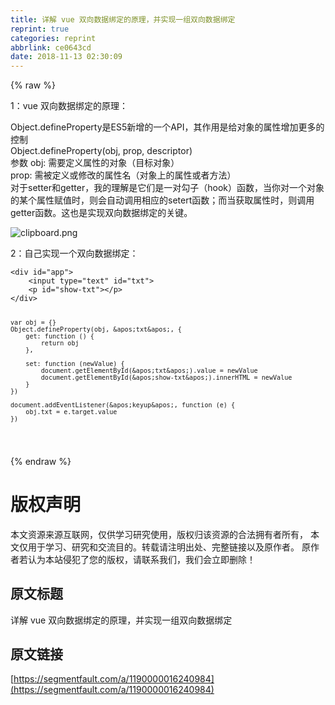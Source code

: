 ```yaml
---
title: 详解 vue 双向数据绑定的原理，并实现一组双向数据绑定
reprint: true
categories: reprint
abbrlink: ce0643cd
date: 2018-11-13 02:30:09
---
```


{% raw %}
<p>1&#xFF1A;vue &#x53CC;&#x5411;&#x6570;&#x636E;&#x7ED1;&#x5B9A;&#x7684;&#x539F;&#x7406;&#xFF1A;</p><p>Object.defineProperty&#x662F;ES5&#x65B0;&#x589E;&#x7684;&#x4E00;&#x4E2A;API&#xFF0C;&#x5176;&#x4F5C;&#x7528;&#x662F;&#x7ED9;&#x5BF9;&#x8C61;&#x7684;&#x5C5E;&#x6027;&#x589E;&#x52A0;&#x66F4;&#x591A;&#x7684;&#x63A7;&#x5236;<br>Object.defineProperty(obj, prop, descriptor)<br>&#x53C2;&#x6570; obj: &#x9700;&#x8981;&#x5B9A;&#x4E49;&#x5C5E;&#x6027;&#x7684;&#x5BF9;&#x8C61;&#xFF08;&#x76EE;&#x6807;&#x5BF9;&#x8C61;&#xFF09;<br>prop: &#x9700;&#x88AB;&#x5B9A;&#x4E49;&#x6216;&#x4FEE;&#x6539;&#x7684;&#x5C5E;&#x6027;&#x540D;&#xFF08;&#x5BF9;&#x8C61;&#x4E0A;&#x7684;&#x5C5E;&#x6027;&#x6216;&#x8005;&#x65B9;&#x6CD5;&#xFF09;<br>&#x5BF9;&#x4E8E;setter&#x548C;getter&#xFF0C;&#x6211;&#x7684;&#x7406;&#x89E3;&#x662F;&#x5B83;&#x4EEC;&#x662F;&#x4E00;&#x5BF9;&#x52FE;&#x5B50;&#xFF08;hook&#xFF09;&#x51FD;&#x6570;&#xFF0C;&#x5F53;&#x4F60;&#x5BF9;&#x4E00;&#x4E2A;&#x5BF9;&#x8C61;&#x7684;&#x67D0;&#x4E2A;&#x5C5E;&#x6027;&#x8D4B;&#x503C;&#x65F6;&#xFF0C;&#x5219;&#x4F1A;&#x81EA;&#x52A8;&#x8C03;&#x7528;&#x76F8;&#x5E94;&#x7684;setert&#x51FD;&#x6570;&#xFF1B;&#x800C;&#x5F53;&#x83B7;&#x53D6;&#x5C5E;&#x6027;&#x65F6;&#xFF0C;&#x5219;&#x8C03;&#x7528;getter&#x51FD;&#x6570;&#x3002;&#x8FD9;&#x4E5F;&#x662F;&#x5B9E;&#x73B0;&#x53CC;&#x5411;&#x6570;&#x636E;&#x7ED1;&#x5B9A;&#x7684;&#x5173;&#x952E;&#x3002;</p><p><span class="img-wrap"><img data-src="/img/bVbgjbo?w=890&amp;h=541" src="https://static.alili.tech/img/bVbgjbo?w=890&amp;h=541" alt="clipboard.png" title="clipboard.png"></span></p><p>2&#xFF1A;&#x81EA;&#x5DF1;&#x5B9E;&#x73B0;&#x4E00;&#x4E2A;&#x53CC;&#x5411;&#x6570;&#x636E;&#x7ED1;&#x5B9A;&#xFF1A;</p><pre><code>&lt;div id=&quot;app&quot;&gt;
    &lt;input type=&quot;text&quot; id=&quot;txt&quot;&gt;
    &lt;p id=&quot;show-txt&quot;&gt;&lt;/p&gt;
&lt;/div&gt;



    var obj = {}
    Object.defineProperty(obj, &apos;txt&apos;, {
        get: function () {
            return obj
        },

        set: function (newValue) {
            document.getElementById(&apos;txt&apos;).value = newValue
            document.getElementById(&apos;show-txt&apos;).innerHTML = newValue
        }
    })

    document.addEventListener(&apos;keyup&apos;, function (e) {
        obj.txt = e.target.value
    })

</code></pre>
{% endraw %}

# 版权声明
本文资源来源互联网，仅供学习研究使用，版权归该资源的合法拥有者所有，
本文仅用于学习、研究和交流目的。转载请注明出处、完整链接以及原作者。
原作者若认为本站侵犯了您的版权，请联系我们，我们会立即删除！

## 原文标题
详解 vue 双向数据绑定的原理，并实现一组双向数据绑定

## 原文链接
[https://segmentfault.com/a/1190000016240984](https://segmentfault.com/a/1190000016240984)

